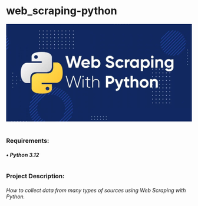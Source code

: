 # web_scraping-python

![alt text](web_scraping.png)
#
### Requirements:
##### • Python 3.12
#
### Project Description:
###### How to collect data from many types of sources using Web Scraping with Python.
